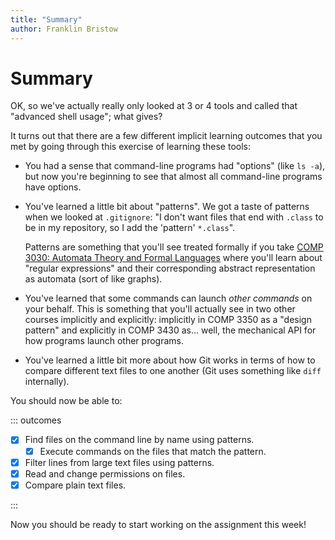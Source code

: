 ```yaml
---
title: "Summary"
author: Franklin Bristow
---
```


Summary
=======

OK, so we've actually really only looked at 3 or 4 tools and called that
"advanced shell usage"; what gives?

It turns out that there are a few different implicit learning outcomes that you
met by going through this exercise of learning these tools:

* You had a sense that command-line programs had "options" (like `ls -a`), but
  now you're beginning to see that almost all command-line programs have options.
* You've learned a little bit about "patterns". We got a taste of patterns when
  we looked at `.gitignore`: "I don't want files that end with `.class` to be in
  my repository, so I add the 'pattern' `*.class`".

  Patterns are something that you'll see treated formally if you take [COMP 3030:
  Automata Theory and Formal Languages] where you'll learn about "regular
  expressions" and their corresponding abstract representation as automata (sort
  of like graphs).
* You've learned that some commands can launch *other commands* on your behalf.
  This is something that you'll actually see in two other courses implicitly and
  explicitly: implicitly in COMP 3350 as a "design pattern" and explicitly in
  COMP 3430 as... well, the mechanical API for how programs launch other
  programs.
* You've learned a little bit more about how Git works in terms of how to
  compare different text files to one another (Git uses something like `diff`
  internally).

You should now be able to:

::: outcomes

* [X] Find files on the command line by name using patterns.
    * [X] Execute commands on the files that match the pattern.
* [X] Filter lines from large text files using patterns.
* [X] Read and change permissions on files.
* [X] Compare plain text files.

:::

Now you should be ready to start working on the assignment this week!

[COMP 3030: Automata Theory and Formal Languages]:
https://sci.umanitoba.ca/cs/wp-content/uploads/sites/3/2022/05/comp3030.pdf

